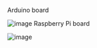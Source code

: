 Arduino board

![image](https://github.com/user-attachments/assets/faff7301-1741-49a4-a734-9bcdf1695f9f)
Raspberry Pi board

![image](https://github.com/user-attachments/assets/cefa25c6-671b-4ff7-8d4f-b0d7f39d0860)
